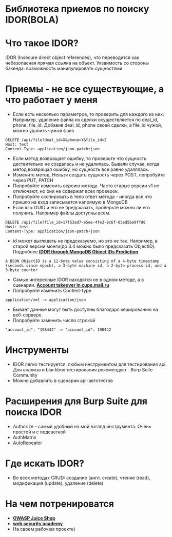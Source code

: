 # Библиотека приемов по поиску IDOR(BOLA)

# Что такое IDOR?

IDOR (Insecure direct object references), что переводится как небезопасная прямая ссылка на объект. Уязвимость со стороны бэкенда: возможность манипулировать сущностями.

# Приемы - не все существующие, а что работает у меня

* Если есть несколько параметров, то проверить для каждого из них. Например, удаление файла из сделки осуществляется по deal_id, phone, file_id. Добавив deal_id, phone своей сделки, а file_id чужой, можно удалить чужой файл
```
DELETE /api/file?deal_id=X&phone=Y&file_id=Z
Host: test
Content-Type: application/json-patch+json
```
* Если метод возвращает ошибку, то проверьте что сущность дествительно не создалась и не удалилась. Бывали случае, когда метод возвращал ошибку, но сущность все равно удалялась.
* Измените метод. Нельзя создать сущность через POST, попробуйте через PUT, PATCH
* Попробуйте изменить версию метода. Часто старые версии v1 не отключают, но они не содержат всех проверок.
* Попробуйте скопировать в тело ответ метода - иногда все что пришло на вход записывется напрямую в MongoDB
* Если id = GUID и его не предсказать, проверьте можно ли его получить. Например файлы доступны всем.
```
DELETE /api/file?file_id=17f53ad7-e5ee-4fe3-8c6f-05ed5be9ffd0
Host: test
Content-Type: application/json-patch+json
``` 
* id может выглядеть не предсказуемо, но это не так. Например, в старой версии монги(до 3.4 можно было предсказать ObjectID). Подробнее **[IDOR through MongoDB Object IDs Prediction](https://techkranti.com/idor-through-mongodb-object-ids-prediction/)**
``` 
A BSON ObjectID is a 12-byte value consisting of a 4-byte timestamp (seconds since epoch), a 3-byte machine id, a 2-byte process id, and a 3-byte counter
``` 
* Самые интересные IDOR находятся не в одном методе, а в сценарии. **[Account takeover in cups.mail.ru](https://medium.com/kminthein/account-takeover-in-cups-mail-ru-bdab1483f92c)**
* Попробуйте изменить Content-type
``` 
application/xml -> application/json
``` 

* Бывает данные могут быть доступны благодаря кешированию на веб-сервере.
* Попробуйте заменить число строкой
``` 
"account_id": "198442" -> "account_id": 198442
``` 
# Инструменты

* IDOR легко тестируется: любым инструментом для тестирования api. Для анализа и blackbox тестирования рекомендую -  Burp Suite Community
* Можно добавлять в сценарии api-автотестов

# Расширения для Burp Suite для поиска IDOR

* Authorize - самый удобный на мой взгляд инструмента. Очень простой и с подсветкой
* AuthMatrix
* AutoRepeater

# Где искать IDOR?

* Во всех методах CRUD: создание (англ. create), чтение (read), модификация (update), удаление (delete)

# На чем потренироватся

* **[OWASP Juice Shop](https://github.com/juice-shop/juice-shop)**
* **[web security academy](https://portswigger.net/web-security)**
* На своем рабочем проекте)
